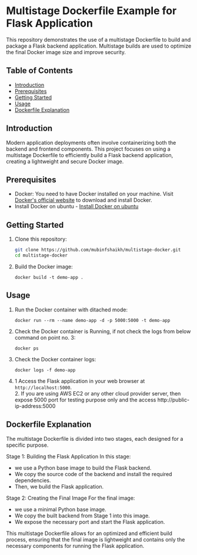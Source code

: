 # Multistage Dockerfile Example for Flask Application

This repository demonstrates the use of a multistage Dockerfile to build and package a Flask backend application. Multistage builds are used to optimize the final Docker image size and improve security.

## Table of Contents

- [Introduction](#introduction)
- [Prerequisites](#prerequisites)
- [Getting Started](#getting-started)
- [Usage](#usage)
- [Dockerfile Explanation](#dockerfile-explanation)

## Introduction

Modern application deployments often involve containerizing both the backend and frontend components. This project focuses on using a multistage Dockerfile to efficiently build a Flask backend application, creating a lightweight and secure Docker image.

## Prerequisites

- Docker: You need to have Docker installed on your machine. Visit [Docker's official website](https://www.docker.com/get-started) to download and install Docker.
- Install Docker on ubuntu - [Install Docker on ubuntu](https://docs.docker.com/engine/install/ubuntu/)

## Getting Started

1. Clone this repository:
   ```sh
   git clone https://github.com/mubinfshaikh/multistage-docker.git
   cd multistage-docker
   ```

2. Build the Docker image:
   ```
   docker build -t demo-app .
   ```

## Usage

1. Run the Docker container with ditached mode:
   ```
   docker run --rm --name demo-app -d -p 5000:5000 -t demo-app 
   ```
2. Check the Docker container is Running, if not check the logs from below command on point no. 3:
   ```
   docker ps
   ```
3. Check the Docker container logs:
   ```
   docker logs -f demo-app
   ```
4. 1 Access the Flask application in your web browser at `http://localhost:5000`.  
   2. If you are using AWS EC2 or any other cloud provider server, then expose 5000 port for testing purpose only and the access http://public-ip-address:5000  



## Dockerfile Explanation

The multistage Dockerfile is divided into two stages, each designed for a specific purpose.

Stage 1: Building the Flask Application In this stage:

* we use a Python base image to build the Flask backend. 
* We copy the source code of the backend and install the required dependencies. 
* Then, we build the Flask application.

Stage 2: Creating the Final Image For the final image:

* we use a minimal Python base image. 
* We copy the built backend from Stage 1 into this image. 
* We expose the necessary port and start the Flask application.

This multistage Dockerfile allows for an optimized and efficient build process, ensuring that the final image is lightweight and contains only the necessary components for running the Flask application.



